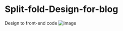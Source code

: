 # Split-fold-Design-for-blog
Design to front-end code
![image](https://user-images.githubusercontent.com/39098393/211013437-6dc275fc-5cd8-4caa-ae92-cd54e99ec278.png)
